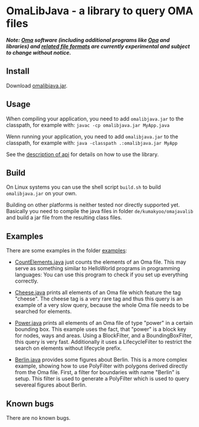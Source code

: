 # OmaLibJava - a library to query OMA files

***Note: [Oma](https://github.com/kumakyoo42/Oma) software (including
additional programs like [Opa](https://github.com/kumakyoo42/Opa) and
libraries) and [related file
formats](https://github.com/kumakyoo42/oma-file-formats) are currently
experimental and subject to change without notice.***

## Install

Download [omalibjava.jar](/omalibjava.jar).

## Usage

When compiling your application, you need to add `omalibjava.jar` to the
classpath, for example with: `javac -cp omalibjava.jar MyApp.java`

Wenn running your application, you need to add `omalibjava.jar` to the
classpath, for example with: `java -classpath .:omalibjava.jar MyApp`

See the [description of api](/API.md) for details on how to use the
library.

## Build

On Linux systems you can use the shell script `build.sh` to build
`omalibjava.jar` on your own.

Building on other platforms is neither tested nor directly supported
yet. Basically you need to compile the java files in folder
`de/kumakyoo/omajavalib` and build a jar file from the resulting class
files.

## Examples

There are some examples in the folder [examples](/examples):

* [CountElements.java](/examples/CountElements.java) just counts the
elements of an Oma file. This may serve as something similar to
HelloWorld programs in programming languages: You can use this program
to check if you set up everything correctly.

* [Cheese.java](/examples/Cheese.java) prints all elements of an Oma
file which feature the tag "cheese". The cheese tag is a very rare tag
and thus this query is an example of a very slow query, because the
whole Oma file needs to be searched for elements.

* [Power.java](examples/Power.java) prints all elements of an Oma file
of type "power" in a certain bounding box. This example uses the fact,
that "power" is a block key for nodes, ways and areas. Using a
BlockFilter, and a BoundingBoxFilter, this query is very fast.
Additionally it uses a LifecycleFilter to restrict the search on
elements without lifecycle prefix.

* [Berlin.java](examples/Berlin.java) provides some figures about
Berlin. This is a more complex example, showing how to use PolyFilter
with polygons derived directly from the Oma file. First, a filter for
boundaries with name "Berlin" is setup. This filter is used to
generate a PolyFilter which is used to query severeal figures about
Berlin.

## Known bugs

There are no known bugs.
